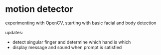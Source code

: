 # motion detector
experimenting with OpenCV, starting with basic facial and body detection

updates:
- detect singular finger and determine which hand is which
- display message and sound when prompt is satisfied
